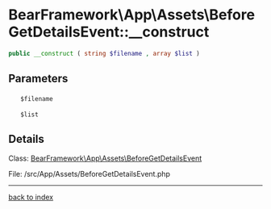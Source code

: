 # BearFramework\App\Assets\BeforeGetDetailsEvent::__construct

```php
public __construct ( string $filename , array $list )
```

## Parameters

&nbsp;&nbsp;&nbsp;&nbsp;&nbsp;&nbsp;`$filename`

&nbsp;&nbsp;&nbsp;&nbsp;&nbsp;&nbsp;`$list`

## Details

Class: [BearFramework\App\Assets\BeforeGetDetailsEvent](bearframework.app.assets.beforegetdetailsevent.class.md)

File: /src/App/Assets/BeforeGetDetailsEvent.php

---

[back to index](index.md)

